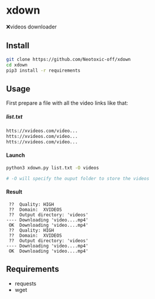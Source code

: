 # xdown
❌videos downloader

## Install
```BASH
git clone https://github.com/Neotoxic-off/xdown
cd xdown
pip3 install -r requirements
```

## Usage

First prepare a file with all the video links
like that:

##### list.txt
```HTML
htts://xvideos.com/video...
htts://xvideos.com/video...
htts://xvideos.com/video...
```

#### Launch
```BASH
python3 xdown.py list.txt -O videos

# -O will specify the ouput folder to store the videos
```

#### Result
```
 ??  Quality: HIGH
 ??  Domain:  XVIDEOS
 ??  Output directory: 'videos'
---- Downloading 'video....mp4'
 OK  Downloading 'video....mp4'
 ??  Quality: HIGH
 ??  Domain:  XVIDEOS
 ??  Output directory: 'videos'
---- Downloading 'video....mp4'
 OK  Downloading 'video....mp4'
```

## Requirements
- requests
- wget

